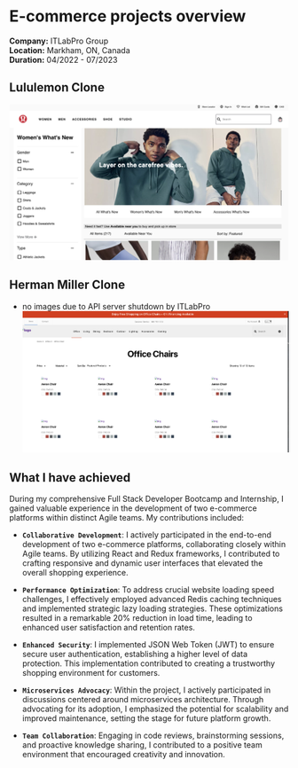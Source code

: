 # E-commerce projects overview

**Company:** ITLabPro Group  
**Location:** Markham, ON, Canada  
**Duration:** 04/2022 - 07/2023

## **Lululemon Clone** 

![lululemon](./res/lulu.png "Title") <br>

## **Herman Miller Clone**
- no images due to API server shutdown by ITLabPro
![Herman Miller](./res/herman.png "Title") <br>

## What I have achieved
During my comprehensive Full Stack Developer Bootcamp and Internship, I gained valuable experience in the development of two e-commerce platforms within distinct Agile teams. My contributions included:

- **`Collaborative Development`**: I actively participated in the end-to-end development of two e-commerce platforms, collaborating closely within Agile teams. By utilizing React and Redux frameworks, I contributed to crafting responsive and dynamic user interfaces that elevated the overall shopping experience.

- **`Performance Optimization`**: To address crucial website loading speed challenges, I effectively employed advanced Redis caching techniques and implemented strategic lazy loading strategies. These optimizations resulted in a remarkable 20% reduction in load time, leading to enhanced user satisfaction and retention rates.

- **`Enhanced Security`**: I implemented JSON Web Token (JWT) to ensure secure user authentication, establishing a higher level of data protection. This implementation contributed to creating a trustworthy shopping environment for customers.

- **`Microservices Advocacy`**: Within the project, I actively participated in discussions centered around microservices architecture. Through advocating for its adoption, I emphasized the potential for scalability and improved maintenance, setting the stage for future platform growth.

- **`Team Collaboration`**: Engaging in code reviews, brainstorming sessions, and proactive knowledge sharing, I contributed to a positive team environment that encouraged creativity and innovation.
